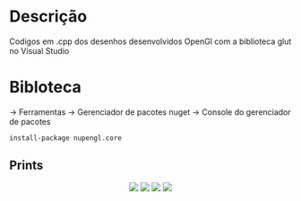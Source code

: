 # Descrição
Codigos em .cpp dos desenhos desenvolvidos OpenGl com a biblioteca glut no Visual Studio

# Bibloteca

-> Ferramentas -> Gerenciador de pacotes nuget -> Console do gerenciador de pacotes

`install-package nupengl.core`

## Prints

<p align="center">
<img src="https://user-images.githubusercontent.com/31596001/55304426-c5298f80-5421-11e9-99c2-9d9de62cbb2e.png" />  
<img src="https://user-images.githubusercontent.com/31596001/55663598-90894f80-57f6-11e9-870b-18ac5b798064.png" />
<img src="https://user-images.githubusercontent.com/31596001/56082487-bebaf080-5def-11e9-89f0-7c02aff4b69f.png" />
<img src="https://user-images.githubusercontent.com/31596001/58853911-29f7a500-8672-11e9-855f-92b2de848539.png" />
</p>
